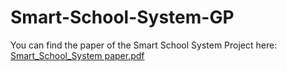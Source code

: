 # Smart-School-System-GP
You can find the paper of the Smart School System Project here:
[Smart_School_System paper.pdf](https://github.com/user-attachments/files/16324704/Smart_School_System.paper.pdf)
